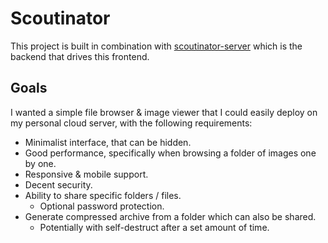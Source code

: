 # Scoutinator

This project is built in combination with [scoutinator-server](https://github.com/Zemanzo/scoutinator-server) which is the backend that drives this frontend.

## Goals

I wanted a simple file browser & image viewer that I could easily deploy on my personal cloud server, with the following requirements:

- Minimalist interface, that can be hidden.
- Good performance, specifically when browsing a folder of images one by one.
- Responsive & mobile support.
- Decent security.
- Ability to share specific folders / files.
  - Optional password protection.
- Generate compressed archive from a folder which can also be shared.
  - Potentially with self-destruct after a set amount of time.
